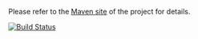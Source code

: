 Please refer to the [Maven site] of the project for details.

[![Build Status](https://secure.travis-ci.org/mnuessler/mnuessler/maven-site-markdown-example.png)](https://travis-ci.org/mnuessler/maven-site-markdown-example)

[Maven site]: http://mnuessler.github.io/maven-site-markdown-example/
